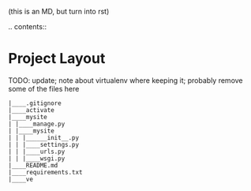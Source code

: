 (this is an MD, but turn into rst)

.. contents::

Project Layout
===============
TODO: update; note about virtualenv where keeping it; probably remove some of
the files here

```
|____.gitignore
|____activate
|____mysite
| |____manage.py
| |____mysite
| | |______init__.py
| | |____settings.py
| | |____urls.py
| | |____wsgi.py
|____README.md
|____requirements.txt
|____ve
```
